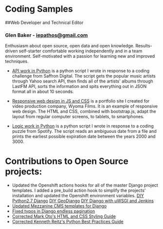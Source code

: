 # Coding Samples
##Web Developer and Technical Editor
### Glen Baker - iepathos@gmail.com
Enthusiasm about open source, open data and open knowledge.  Results-driven self-starter comfortable working independently and in a team environment.  Self-motivated with a passion for learning new and improved techniques.

+ [API work in Python](https://github.com/iepathos/codingsamples/blob/master/mashup.py) is a python script I wrote in response to a coding challenge from Saffron Digital.  The script gets the popular music artists through Yahoo search API, then finds all of the artists' albums through LastFM API, sorts the information and spits everything out in JSON format all in about 10 seconds.

+ [Responsive web design in JS and CSS](https://github.com/iepathos/wyomafilms) is a portfolio site I created for video production company, Wyoma Films.  It is an example of responsive web design.  The HTML and CSS, combined with bootstrap.js, adapt the layout from regular computer screens, to tablets, to smartphones.

+ [Logic work in Python](https://github.com/iepathos/codingsamples/blob/master/bestbefore.py) is a python script I wrote in response to a coding puzzle from Spotify.  The script reads an ambiguous date from a file and prints the earliest possible expiration date between the years 2000 and 3000.

# Contributions to Open Source projects:
+ Updated the Openshift actions hooks for all of the master Django project templates.  I added a pre_build action hook to simplify the projects' installation and updated the Openshift environment variables. [DIY Python2.7 Django](https://github.com/ehazlett/openshift-diy-py27-django) [DIY GeoDjango](https://github.com/bixority/openshift-diy-geodjango) [DIY Django with uWSGI and Jenkins](https://github.com/ksurya/openshift-diy-py27-django-jenkins)
+ [Updated Mezzanine CMS templates for Django](https://github.com/renyi/mezzanine-themes)
+ [Fixed typos in Django endless pagination](https://github.com/frankban/django-endless-pagination)
+ [Corrected Mark Oto's HTML and CSS Styling Guide](https://github.com/mdo/code-guide)
+ [Corrected Kenneth Reitz's Python Best Practices Guide](https://github.com/kennethreitz/python-guide )